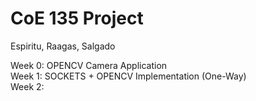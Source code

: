 # CoE 135 Project

Espiritu, Raagas, Salgado

Week 0: OPENCV Camera Application  
Week 1: SOCKETS + OPENCV Implementation (One-Way)  
Week 2:
